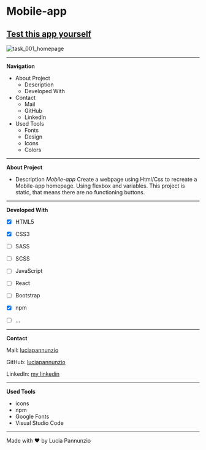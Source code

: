 # Mobile-app

## [Test this app yourself](https://luciapannunzio.github.io/Mobile-app/)

![task_001_homepage](https://user-images.githubusercontent.com/89199990/152137177-b9882aa2-293f-4b88-a829-2b0ddf70e7fc.png)

* * *


**Navigation**
 - About Project
    - Description
    - Developed With
 - Contact
    - Mail
    - GitHub  
    - LinkedIn
 - Used Tools
    - Fonts
    - Design
    - Icons
    - Colors


* * *


**About Project**
 - Description
*Mobile-app* Create a webpage using Html/Css to recreate a Mobile-app homepage. Using flexbox and variables. This project is static, that means there are no functioning buttons.


* * *


**Developed With**
 - [x] HTML5
 - [x] CSS3
 - [ ] SASS
 - [ ] SCSS
 - [ ] JavaScript
 - [ ] React
 - [ ] Bootstrap
 - [x] npm
 - [ ] ...
 
 
 * * *
 
 
**Contact**

Mail: [luciapannunzio](luciapannunzio@gmail.com)

GitHub: [luciapannunzio](https://github.com/luciapannunzio/)

LinkedIn: [my linkedin](https://www.linkedin.com/luciapannunziovanderwedden)


* * *


**Used Tools**
- icons
- npm
- Google Fonts
- Visual Studio Code


* * *


Made with :heart: by Lucia Pannunzio
